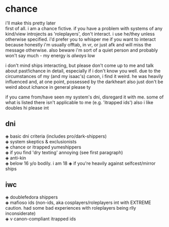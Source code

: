 # chance
i'll make this pretty later  
first of all. i am a chance fictive. if you have a problem with systems of any kind/view introjects as 'roleplayers', don't interact. i use he/they unless otherwise specified. i'd prefer you to whisper me if you want to interact because honestly i'm usually offtab, in vr, or just afk and will miss the message otherwise. also beware i'm sort of a quiet person and probably won't say much - my energy is *always* low  
  
i don't mind ships interacting, but please don't come up to me and talk about past!ichance in detail, especially if i don't know you well. due to the circumstances of my (and my isaac's) canon, i find it weird. he was heavily influenced and, at one point, possessed by the darkheart
also just don't be weird about ichance in general please ty

if you came from/have seen my system's dni, disregard it with me. some of what is listed there isn't applicable to me (e.g. 'itrapped ids')
also i like doubles hi please int

## dni
◈ basic dni criteria (includes pro/dark-shippers)  
◈ system skeptics & exclusionists  
◈ chance or itrapped yumeshippers  
◈ if you find 'dry texting' annoying (see first paragraph)  
◈ anti-kin  
◈ below 16 y/o bodily. i am 18
◈ if you're heavily against selfcest/mirror ships  

## iwc
◈ doublefedora shippers  
◈ mafioso ids (non-ids, aka cosplayers/roleplayers int with EXTREME caution. had some bad experiences with roleplayers being rlly inconsiderate)  
◈ v canon-compliant itrapped ids  
